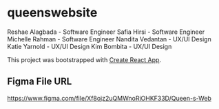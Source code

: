 # queenswebsite

Reshae Alagbada - Software Engineer
Safia Hirsi - Software Engineer
Michelle Rahman - Software Engineer
Nandita Vedantan - UX/UI Design
Katie Yarnold - UX/UI Design
Kim Bombita - UX/UI Design

This project was bootstrapped with [Create React App](https://github.com/facebook/create-react-app).

## Figma File URL
https://www.figma.com/file/Xf8ojz2uQMWnoRjOHKF33D/Queen-s-Web

